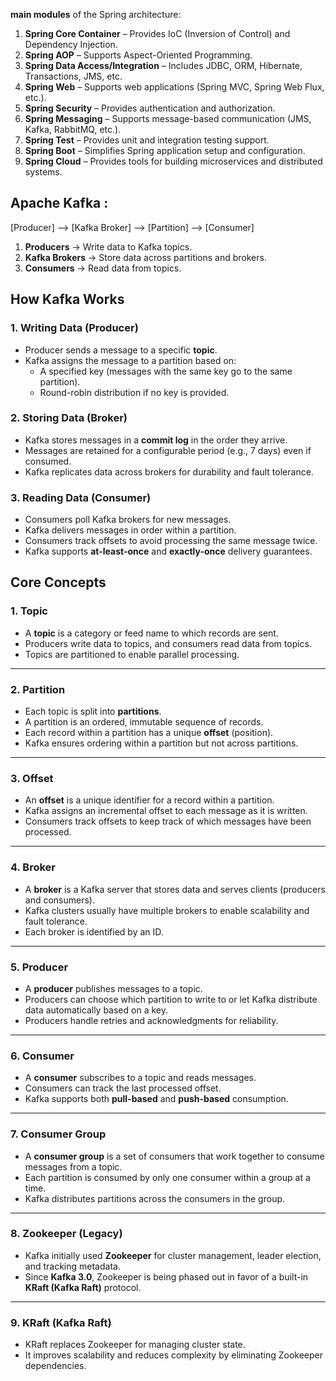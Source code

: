 **main modules** of the Spring architecture:

1. **Spring Core Container** – Provides IoC (Inversion of Control) and Dependency Injection.  
2. **Spring AOP** – Supports Aspect-Oriented Programming.  
3. **Spring Data Access/Integration** – Includes JDBC, ORM, Hibernate, Transactions, JMS, etc.  
4. **Spring Web** – Supports web applications (Spring MVC, Spring Web Flux, etc.).  
5. **Spring Security** – Provides authentication and authorization.  
6. **Spring Messaging** – Supports message-based communication (JMS, Kafka, RabbitMQ, etc.).  
7. **Spring Test** – Provides unit and integration testing support.  
8. **Spring Boot** – Simplifies Spring application setup and configuration.  
9. **Spring Cloud** – Provides tools for building microservices and distributed systems.  



Apache Kafka :
----------------

[Producer] --> [Kafka Broker] --> [Partition] --> [Consumer]

1. **Producers** → Write data to Kafka topics.  
2. **Kafka Brokers** → Store data across partitions and brokers.  
3. **Consumers** → Read data from topics. 


## **How Kafka Works**
### 1. **Writing Data (Producer)**
- Producer sends a message to a specific **topic**.  
- Kafka assigns the message to a partition based on:  
   - A specified key (messages with the same key go to the same partition).  
   - Round-robin distribution if no key is provided.  

### 2. **Storing Data (Broker)**
- Kafka stores messages in a **commit log** in the order they arrive.  
- Messages are retained for a configurable period (e.g., 7 days) even if consumed.  
- Kafka replicates data across brokers for durability and fault tolerance.  

### 3. **Reading Data (Consumer)**
- Consumers poll Kafka brokers for new messages.  
- Kafka delivers messages in order within a partition.  
- Consumers track offsets to avoid processing the same message twice.  
- Kafka supports **at-least-once** and **exactly-once** delivery guarantees. 



## **Core Concepts**
### 1. **Topic**  
- A **topic** is a category or feed name to which records are sent.  
- Producers write data to topics, and consumers read data from topics.  
- Topics are partitioned to enable parallel processing.  

---

### 2. **Partition**  
- Each topic is split into **partitions**.  
- A partition is an ordered, immutable sequence of records.  
- Each record within a partition has a unique **offset** (position).  
- Kafka ensures ordering within a partition but not across partitions.  

---

### 3. **Offset**  
- An **offset** is a unique identifier for a record within a partition.  
- Kafka assigns an incremental offset to each message as it is written.  
- Consumers track offsets to keep track of which messages have been processed.  

---

### 4. **Broker**  
- A **broker** is a Kafka server that stores data and serves clients (producers and consumers).  
- Kafka clusters usually have multiple brokers to enable scalability and fault tolerance.  
- Each broker is identified by an ID.  

---

### 5. **Producer**  
- A **producer** publishes messages to a topic.  
- Producers can choose which partition to write to or let Kafka distribute data automatically based on a key.  
- Producers handle retries and acknowledgments for reliability.  

---

### 6. **Consumer**  
- A **consumer** subscribes to a topic and reads messages.  
- Consumers can track the last processed offset.  
- Kafka supports both **pull-based** and **push-based** consumption.  

---

### 7. **Consumer Group**  
- A **consumer group** is a set of consumers that work together to consume messages from a topic.  
- Each partition is consumed by only one consumer within a group at a time.  
- Kafka distributes partitions across the consumers in the group.  

---

### 8. **Zookeeper** (Legacy)  
- Kafka initially used **Zookeeper** for cluster management, leader election, and tracking metadata.  
- Since **Kafka 3.0**, Zookeeper is being phased out in favor of a built-in **KRaft (Kafka Raft)** protocol.  

---

### 9. **KRaft (Kafka Raft)**  
- KRaft replaces Zookeeper for managing cluster state.  
- It improves scalability and reduces complexity by eliminating Zookeeper dependencies. 
